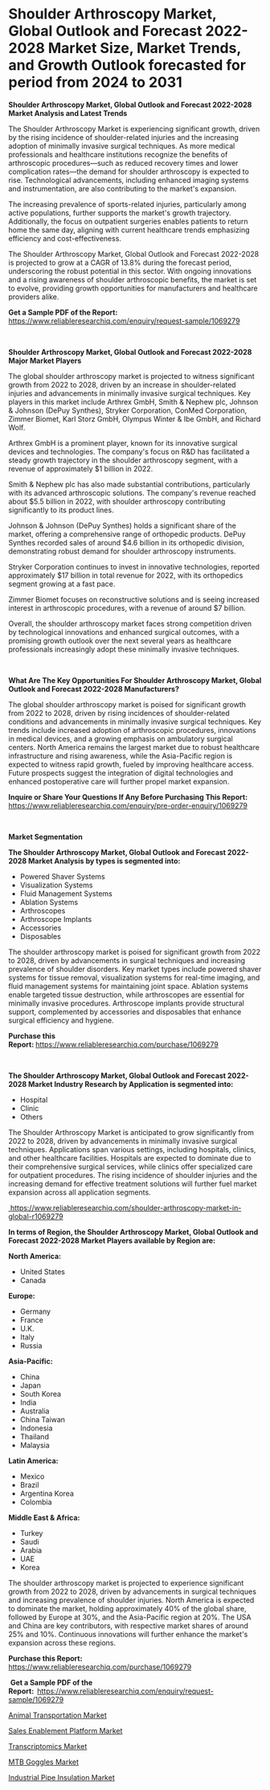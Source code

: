<p><h1>Shoulder Arthroscopy Market, Global Outlook and Forecast 2022-2028 Market Size, Market Trends, and Growth Outlook forecasted for period from 2024 to 2031</h1></p><p><strong>Shoulder Arthroscopy Market, Global Outlook and Forecast 2022-2028 Market Analysis and Latest Trends</strong></p>
<p><p>The Shoulder Arthroscopy Market is experiencing significant growth, driven by the rising incidence of shoulder-related injuries and the increasing adoption of minimally invasive surgical techniques. As more medical professionals and healthcare institutions recognize the benefits of arthroscopic procedures—such as reduced recovery times and lower complication rates—the demand for shoulder arthroscopy is expected to rise. Technological advancements, including enhanced imaging systems and instrumentation, are also contributing to the market's expansion. </p><p>The increasing prevalence of sports-related injuries, particularly among active populations, further supports the market's growth trajectory. Additionally, the focus on outpatient surgeries enables patients to return home the same day, aligning with current healthcare trends emphasizing efficiency and cost-effectiveness. </p><p>The Shoulder Arthroscopy Market, Global Outlook and Forecast 2022-2028 is projected to grow at a CAGR of 13.8% during the forecast period, underscoring the robust potential in this sector. With ongoing innovations and a rising awareness of shoulder arthroscopic benefits, the market is set to evolve, providing growth opportunities for manufacturers and healthcare providers alike.</p></p>
<p><strong>Get a Sample PDF of the Report:&nbsp;</strong> <a href="https://www.reliableresearchiq.com/enquiry/request-sample/1069279">https://www.reliableresearchiq.com/enquiry/request-sample/1069279</a></p>
<p>&nbsp;</p>
<p><strong>Shoulder Arthroscopy Market, Global Outlook and Forecast 2022-2028 Major Market Players</strong></p>
<p><p>The global shoulder arthroscopy market is projected to witness significant growth from 2022 to 2028, driven by an increase in shoulder-related injuries and advancements in minimally invasive surgical techniques. Key players in this market include Arthrex GmbH, Smith & Nephew plc, Johnson & Johnson (DePuy Synthes), Stryker Corporation, ConMed Corporation, Zimmer Biomet, Karl Storz GmbH, Olympus Winter & Ibe GmbH, and Richard Wolf.</p><p>Arthrex GmbH is a prominent player, known for its innovative surgical devices and technologies. The company's focus on R&D has facilitated a steady growth trajectory in the shoulder arthroscopy segment, with a revenue of approximately $1 billion in 2022. </p><p>Smith & Nephew plc has also made substantial contributions, particularly with its advanced arthroscopic solutions. The company's revenue reached about $5.5 billion in 2022, with shoulder arthroscopy contributing significantly to its product lines.</p><p>Johnson & Johnson (DePuy Synthes) holds a significant share of the market, offering a comprehensive range of orthopedic products. DePuy Synthes recorded sales of around $4.6 billion in its orthopedic division, demonstrating robust demand for shoulder arthroscopy instruments.</p><p>Stryker Corporation continues to invest in innovative technologies, reported approximately $17 billion in total revenue for 2022, with its orthopedics segment growing at a fast pace.</p><p>Zimmer Biomet focuses on reconstructive solutions and is seeing increased interest in arthroscopic procedures, with a revenue of around $7 billion. </p><p>Overall, the shoulder arthroscopy market faces strong competition driven by technological innovations and enhanced surgical outcomes, with a promising growth outlook over the next several years as healthcare professionals increasingly adopt these minimally invasive techniques.</p></p>
<p>&nbsp;</p>
<p><strong>What Are The Key Opportunities For Shoulder Arthroscopy Market, Global Outlook and Forecast 2022-2028 Manufacturers?</strong></p>
<p><p>The global shoulder arthroscopy market is poised for significant growth from 2022 to 2028, driven by rising incidences of shoulder-related conditions and advancements in minimally invasive surgical techniques. Key trends include increased adoption of arthroscopic procedures, innovations in medical devices, and a growing emphasis on ambulatory surgical centers. North America remains the largest market due to robust healthcare infrastructure and rising awareness, while the Asia-Pacific region is expected to witness rapid growth, fueled by improving healthcare access. Future prospects suggest the integration of digital technologies and enhanced postoperative care will further propel market expansion.</p></p>
<p><strong>Inquire or Share Your Questions If Any Before Purchasing This Report:</strong> <a href="https://www.reliableresearchiq.com/enquiry/pre-order-enquiry/1069279">https://www.reliableresearchiq.com/enquiry/pre-order-enquiry/1069279</a></p>
<p>&nbsp;</p>
<p><strong>Market Segmentation</strong></p>
<p><strong>The Shoulder Arthroscopy Market, Global Outlook and Forecast 2022-2028 Market Analysis by types is segmented into:</strong></p>
<p><ul><li>Powered Shaver Systems</li><li>Visualization Systems</li><li>Fluid Management Systems</li><li>Ablation Systems</li><li>Arthroscopes</li><li>Arthroscope Implants</li><li>Accessories</li><li>Disposables</li></ul></p>
<p><p>The shoulder arthroscopy market is poised for significant growth from 2022 to 2028, driven by advancements in surgical techniques and increasing prevalence of shoulder disorders. Key market types include powered shaver systems for tissue removal, visualization systems for real-time imaging, and fluid management systems for maintaining joint space. Ablation systems enable targeted tissue destruction, while arthroscopes are essential for minimally invasive procedures. Arthroscope implants provide structural support, complemented by accessories and disposables that enhance surgical efficiency and hygiene.</p></p>
<p><strong>Purchase this Report:&nbsp;</strong><a href="https://www.reliableresearchiq.com/purchase/1069279">https://www.reliableresearchiq.com/purchase/1069279</a></p>
<p>&nbsp;</p>
<p><strong>The Shoulder Arthroscopy Market, Global Outlook and Forecast 2022-2028 Market Industry Research by Application is segmented into:</strong></p>
<p><ul><li>Hospital</li><li>Clinic</li><li>Others</li></ul></p>
<p><p>The Shoulder Arthroscopy Market is anticipated to grow significantly from 2022 to 2028, driven by advancements in minimally invasive surgical techniques. Applications span various settings, including hospitals, clinics, and other healthcare facilities. Hospitals are expected to dominate due to their comprehensive surgical services, while clinics offer specialized care for outpatient procedures. The rising incidence of shoulder injuries and the increasing demand for effective treatment solutions will further fuel market expansion across all application segments.</p></p>
<p><a href="https://www.reliableresearchiq.com/shoulder-arthroscopy-market-in-global-r1069279">&nbsp;https://www.reliableresearchiq.com/shoulder-arthroscopy-market-in-global-r1069279</a></p>
<p><strong>In terms of Region, the Shoulder Arthroscopy Market, Global Outlook and Forecast 2022-2028 Market Players available by Region are:</strong></p>
<p>
    <p> <strong> North America: </strong>
        <ul>
            <li>United States</li>
            <li>Canada</li>
        </ul>
        </p> 
    <p> <strong> Europe: </strong>
        <ul>
            <li>Germany</li>
            <li>France</li>
            <li>U.K.</li>
            <li>Italy</li>
            <li>Russia</li>
        </ul>
        </p> 
    <p> <strong> Asia-Pacific: </strong>
        <ul>
            <li>China</li>
            <li>Japan</li>
            <li>South Korea</li>
            <li>India</li>
            <li>Australia</li>
            <li>China Taiwan</li>
            <li>Indonesia</li>
            <li>Thailand</li>
            <li>Malaysia</li>
        </ul>
        </p> 
    <p> <strong> Latin America: </strong>
        <ul>
            <li>Mexico</li>
            <li>Brazil</li>
            <li>Argentina Korea</li>
            <li>Colombia</li>
        </ul>
        </p> 
    <p> <strong> Middle East & Africa: </strong>
        <ul>
            <li>Turkey</li>
            <li>Saudi</li>
            <li>Arabia</li>
            <li>UAE</li>
            <li>Korea</li>
        </ul>
    </p>
    </p>
<p><p>The shoulder arthroscopy market is projected to experience significant growth from 2022 to 2028, driven by advancements in surgical techniques and increasing prevalence of shoulder injuries. North America is expected to dominate the market, holding approximately 40% of the global share, followed by Europe at 30%, and the Asia-Pacific region at 20%. The USA and China are key contributors, with respective market shares of around 25% and 10%. Continuous innovations will further enhance the market's expansion across these regions.</p></p>
<p><strong>Purchase this Report: </strong><a href="https://www.reliableresearchiq.com/purchase/1069279">https://www.reliableresearchiq.com/purchase/1069279</a></p>
<p>&nbsp;<strong>Get a Sample PDF of the Report:&nbsp;&nbsp;</strong><a href="https://www.reliableresearchiq.com/enquiry/request-sample/1069279">https://www.reliableresearchiq.com/enquiry/request-sample/1069279</a></p>
<p><strong></strong></p>
<p><p><a href="https://www.linkedin.com/pulse/global-animal-transportation-market-analysis-key-trends-future-zoaje?trackingId=S8rWIMyIQBKNBDnC8%2FSLKA%3D%3D">Animal Transportation Market</a></p><p><a href="https://www.linkedin.com/pulse/global-sales-enablement-platform-market-size-trends-analysis-bokce?trackingId=JO4fDPv4QzuJYqeTvfTx0g%3D%3D">Sales Enablement Platform Market</a></p><p><a href="https://www.linkedin.com/pulse/transcriptomics-market-size-growth-trends-statistics-forecasts-feuue?trackingId=%2FaJIPpXJR1iQfGp0o58hDQ%3D%3D">Transcriptomics Market</a></p><p><a href="https://www.linkedin.com/pulse/mtb-goggles-market-size-growing-cagr-106-report-covers-katve?trackingId=e1NLvDvWQm%2BxA3OagmrxRA%3D%3D">MTB Goggles Market</a></p><p><a href="https://www.linkedin.com/pulse/industrial-pipe-insulation-market-emerging-trends-future-awfle?trackingId=OBW0FNlPQbSuvk3rIxfJcQ%3D%3D">Industrial Pipe Insulation Market</a></p></p>